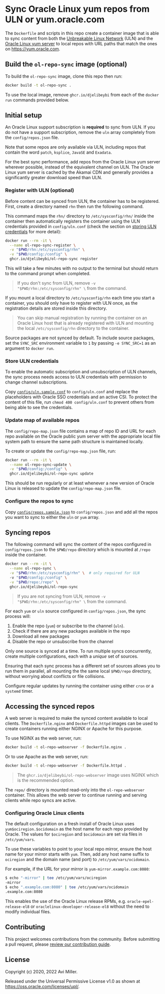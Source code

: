 # Sync Oracle Linux yum repos from ULN or yum.oracle.com

The `Dockerfile` and scripts in this repo create a container image that is able to sync content from both the [Unbreakable Linux Network][ULN] (ULN) and the [Oracle Linux yum server][YUM] to local repos with URL paths that match the ones on <https://yum.oracle.com>.

## Build the `ol-repo-sync` image (optional)

To build the `ol-repo-sync` image, clone this repo then run:

```bash
docker build -t ol-repo-sync .
```

To use the local image, remove `ghcr.io/djelibeybi` from each of the `docker run` commands provided below.

## Initial setup

An Oracle Linux support subscription is **required** to sync from ULN. If you do not have a support subscription, remove the `uln` array completely from the `config/repos.json` file.

Note that some repos are only available via ULN, including repos that contain the word `patch`, `ksplice`, `JavaSE` and `Exadata`.

For the best sync performance, add repos from the Oracle Linux yum server wherever possible, instead of the equivalent channel on ULN. The Oracle Linux yum server is cached by the Akamai CDN and generally provides a significantly greater download speed than ULN.

### Register with ULN (optional)

Before content can be synced from ULN, the container has to be registered. First, create a directory named `rhn` then run the following command. 

This command maps the `rhn/` directory to `/etc/sysconfig/rhn/` inside the container then automatically registers the container using the ULN credentials provided in `config/uln.conf` (check the section on [storing ULN credentials](#store-uln-credentials) for more detail):

```bash
docker run --rm -it \
  --name ol-repo-sync-register \
  -v "$PWD/rhn:/etc/sysconfig/rhn" \
  -v "$PWD/config:/config" \
  ghcr.io/djelibeybi/ol-repo-sync register
```

This will take a few minutes with no output to the terminal but should return to the command prompt when completed. 

> If you don't sync from ULN, remove `-v "$PWD/rhn:/etc/sysconfig/rhn" \` from the command.

If you mount a local directory to `/etc/sysconfig/rhn` each time you start a container, you should only have to register with ULN once, as the registration details are stored inside this directory.

> You can skip manual registration by running the container on an Oracle Linux host that is already registered with ULN and mounting the local `/etc/sysconfig/rhn` directory to the container.

Source packages are not synced by default. To include source packages, set the `SYNC_SRC` environment variable to `1` by passing `-e SYNC_SRC=1` as an argument to `docker run`.

### Store ULN credentials

To enable the automatic subscription and unsubscription of ULN channels, the sync process needs access to ULN credentials with permission to change channel subscriptions.

Copy [`config/uln.sample.conf`](./config/uln.sample.conf) to `config/uln.conf` and replace the placeholders with Oracle SSO credentials and an active CSI. To protect the content of this file, run `chmod 400 config/uln.conf` to prevent others from being able to see the credentials.

### Update map of available repos

The `config/repo-map.json` file contains a map of repo ID and URL for each repo available on the Oracle public yum server with the appropriate local file system path to ensure the same path structure is maintained locally.

To create or update the `config/repo-map.json` file, run:

```bash
docker run --rm -it \
  --name ol-repo-sync-update \
  -v "$PWD/config:/config" \
  ghcr.io/djelibeybi/ol-repo-sync update
```

This should be run regularly or at least whenever a new version of Oracle Linux is released to update the `config/repo-map.json` file.

### Configure the repos to sync

Copy [`config/repos.sample.json`](./config/repos.sample.json) to `config/repos.json` and add all the repos you want to sync to either the `uln` or `yum` array.

## Syncing repos

The following command will sync the content of the repos configured in `config/repos.json` to the `$PWD/repo` directory which is mounted at `/repo` inside the container.

```bash
docker run --rm -it \
  --name ol-repo-sync \
  -v "$PWD/rhn:/etc/sysconfig/rhn" \  # only required for ULN
  -v "$PWD/config:/config" \
  -v "$PWD/repo:/repo" \
  ghcr.io/djelibeybi/ol-repo-sync
```

> If you are not syncing from ULN, remove `-v "$PWD/rhn:/etc/sysconfig/rhn" \` from the command.

For each `yum` or `uln` source configured in `config/repos.json`, the sync process will:

  1. Enable the repo (`yum`) or subscribe to the channel (`uln`).
  2. Check if there are any new packages available in the repo
  3. Download all new packages
  4. Disable the repo or unsubscribe from the channel

Only one source is synced at a time. To run multiple syncs concurrently, create multiple configurations, each with a _unique_ set of sources.

Ensuring that each sync process has a different set of sources allows you to run them in parallel, all mounting the the same local `$PWD/repo` directory, without worrying about conflicts or file collisions.

Configure regular updates by running the container using either `cron` or a `systemd` timer.

## Accessing the synced repos

A web server is required to make the synced content available to local clients. The `Dockerfile.nginx` and `Dockerfile.httpd` images can be used to create containers running either NGINX or Apache for this purpose.

To use NGINX as the web server, run:

```bash
docker build -t ol-repo-webserver -f Dockerfile.nginx .
```

Or to use Apache as the web server, run:

```bash
docker build -t ol-repo-webserver -f Dockerfile.httpd .
```

> The `ghcr.io/djelibeybi/ol-repo-webserver` image uses NGINX which is the recommended option.

The `repo/` directory is mounted read-only into the `ol-repo-webserver` container. This allows the web server to continue running and serving clients while repo syncs are active.

### Configuring Oracle Linux clients

The default configuration on a fresh install of Oracle Linux uses `yum$ociregion.$ocidomain`
as the host name for each repo provided by Oracle. The values for `$ociregion`
and `$ocidomain` are set via files in `/etc/yum/vars`.

To use these variables to point to your local repo mirror, ensure the host name for
your mirror starts with `yum`. Then, add any host name suffix to `ociregion` and
the domain name (and port) to `/etc/yum/vars/ocidomain`.

For example, if the URL for your mirror is `yum-mirror.example.com:8080`:

```bash
$ echo "-mirror" | tee /etc/yum/vars/ociregion
-mirror
$ echo ".example.com:8080" | tee /etc/yum/vars/ocidomain
.example.com:8080
```

This enables the use of the Oracle Linux release RPMs, e.g. `oracle-epel-release-el8` or `oraclelinux-developer-release-el8` without the need to modify individual files.

## Contributing

This project welcomes contributions from the community. Before submitting a pull
request, please [review our contribution guide](./CONTRIBUTING.md).

## License

Copyright (c) 2020, 2022 Avi Miller.

Released under the Universal Permissive License v1.0 as shown at <https://oss.oracle.com/licenses/upl/>.

[ULN]: https://linux.oracle.com
[YUM]: https://yum.oracle.com
